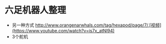 # 六足机器人整理

* 另一种方式 http://www.orangenarwhals.com/tag/hexapod/page/7/,[视频](https://www.youtube.com/watch?v=is7x_atNl94)
* 3个舵机
